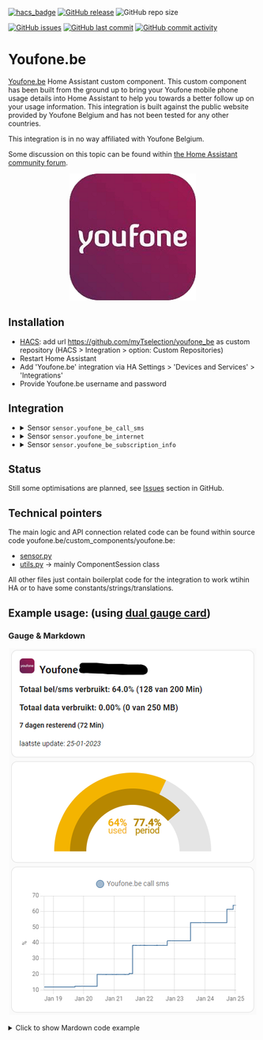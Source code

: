 [![hacs_badge](https://img.shields.io/badge/HACS-Custom-41BDF5.svg)](https://github.com/hacs/integration)
[![GitHub release](https://img.shields.io/github/release/myTselection/youfone_be.svg)](https://github.com/myTselection/youfone_be/releases)
![GitHub repo size](https://img.shields.io/github/repo-size/myTselection/youfone_be.svg)

[![GitHub issues](https://img.shields.io/github/issues/myTselection/youfone_be.svg)](https://github.com/myTselection/youfone_be/issues)
[![GitHub last commit](https://img.shields.io/github/last-commit/myTselection/youfone_be.svg)](https://github.com/myTselection/youfone_be/commits/master)
[![GitHub commit activity](https://img.shields.io/github/commit-activity/m/myTselection/youfone_be.svg)](https://github.com/myTselection/youfone_be/graphs/commit-activity)

# Youfone.be
[Youfone.be](https://www.youfone.be/) Home Assistant custom component. This custom component has been built from the ground up to bring your Youfone mobile phone usage details into Home Assistant to help you towards a better follow up on your usage information. This integration is built against the public website provided by Youfone Belgium and has not been tested for any other countries.

This integration is in no way affiliated with Youfone Belgium.

Some discussion on this topic can be found within [the Home Assistant community forum](https://community.home-assistant.io/t/youfone-be-custom-integration/520952).

<p align="center"><img src="https://raw.githubusercontent.com/myTselection/youfone_be/master/icon.png"/></p>


## Installation
- [HACS](https://hacs.xyz/): add url https://github.com/myTselection/youfone_be as custom repository (HACS > Integration > option: Custom Repositories)
- Restart Home Assistant
- Add 'Youfone.be' integration via HA Settings > 'Devices and Services' > 'Integrations'
- Provide Youfone.be username and password

## Integration
- <details><summary>Sensor <code>sensor.youfone_be_call_sms</code></summary>

    | Attribute | Description |
    | --------- | ----------- |
    | State     | Percentage of used call and sms based on total volume and used amount |
    | `last update `   | Timestamp info last retrieved from the youfone website. (There is a throttling of 1h active to limit requests. Restart HA to force update) |
    | `phone_number`   | Phone number of the sim card |
    | `used_percentage` | Percentage of used call and sms based on total volume and used amount |
    | `period_used_percentage`  | Percentage of period that has passed. Usage will be reset once period has fully passed. |
    | `total_volume`  | Total volume of available call & sms within subscription |
    | `includedvolume_usage`  | Used amout of call & sms |
    | `unlimited`  | Indication if it's an unlimited subscription (not tested) |
    | `period_start`  | Start date of the next period |
    | `period_days_left`  | Number of days left in current period |
    | `extra_costs`  | Amount of extra costs (eg when usage above volume within subscription) |
    | `usage_details_json`  | Json with full details of usage as received from youfone website |
    </details>
  
- <details><summary>Sensor <code>sensor.youfone_be_internet</code></summary>

    | Attribute | Description |
    | --------- | ----------- |
    | State     | Percentage of used data based on total volume and used amount |
    | `last update `   | Timestamp info last retrieved from the youfone website. (There is a throttling of 1h active to limit requests. Restart HA to force update) |
    | `phone_number`   | Phone number of the sim card |
    | `used_percentage` | Percentage of used data based on total volume and used amount |
    | `period_used_percentage`  | Percentage of period that has passed. Usage will be reset once period has fully passed. |
    | `total_volume`  | Total volume of available data within subscription |
    | `includedvolume_usage`  | Used amout of data |
    | `unlimited`  | Indication if it's an unlimited subscription (not tested) |
    | `period_start`  | Start date of the next period |
    | `period_days_left`  | Number of days left in current period |
    | `extra_costs`  | Amount of extra costs (eg when usage above volume within subscription) |
    | `usage_details_json`  | Json with full details of usage as received from youfone website | 
    </details>
    
- <details><summary>Sensor <code>sensor.youfone_be_subscription_info</code></summary>

    | Attribute | Description |
    | --------- | ----------- |
    | State     | Info related to the Youfone subscription |
    | `last update `   | Timestamp info last retrieved from the youfone website. (There is a throttling of 1h active to limit requests. Restart HA to force update) |
    | `SubscriptionType`   | Info related to the Youfone subscription |
    | `Price` | Subscription monthly rate |
    | `ContractStartDate`  | Contract Start Date. |
    | `ContractDuration`  | Contract duration |
    | `Msisdn`  | SIM unique phone number |
    | `PUK`  | PUK code of the sim card |
    | `ICCShort`  | SIM card unique id |
    | `MsisdnStatus`  | Status of the SIM card |
    | `DataSubscription`  | Details (volume indiation) of the data subscription |
    | `VoiceSmsSubscription`  | Details (volume indication) of the call & sms subscription |
    </details>

## Status
Still some optimisations are planned, see [Issues](https://github.com/myTselection/youfone_be/issues) section in GitHub.

## Technical pointers
The main logic and API connection related code can be found within source code youfone.be/custom_components/youfone.be:
- [sensor.py](https://github.com/myTselection/youfone_be/blob/master/custom_components/youfone_be/sensor.py)
- [utils.py](https://github.com/myTselection/youfone_be/blob/master/custom_components/youfone_be/utils.py) -> mainly ComponentSession class

All other files just contain boilerplat code for the integration to work wtihin HA or to have some constants/strings/translations.

## Example usage: (using [dual gauge card](https://github.com/custom-cards/dual-gauge-card))
### Gauge & Markdown
<p align="center"><img src="https://raw.githubusercontent.com/myTselection/youfone_be/master/Markdown%20Gauge%20Card%20example.png"/></p>
<details><summary>Click to show Mardown code example</summary>

```
type: vertical-stack
cards:
  - type: markdown
    content: >-
      ## <img
      src="https://raw.githubusercontent.com/myTselection/youfone_be/master/icon.png"
      width="30"/>&nbsp;&nbsp;Youfone
      {{state_attr('sensor.youfone_be_call_sms','phone_number')}}


      ### Totaal bel/sms verbruikt: {{states('sensor.youfone_be_call_sms')}}%
      ({{state_attr('sensor.youfone_be_call_sms','includedvolume_usage')}} van
      {{state_attr('sensor.youfone_be_call_sms','total_volume')}})

      ### Totaal data verbruikt: {{states('sensor.youfone_be_internet')}}%
      ({{state_attr('sensor.youfone_be_internet','includedvolume_usage')}} van
      {{state_attr('sensor.youfone_be_internet','total_volume')}})

      #### {{state_attr('sensor.youfone_be_call_sms','period_days_left')|int}}
      dagen resterend
      ({{((state_attr('sensor.youfone_be_call_sms','total_volume')|replace('
      Min','')) or 0)|int -
      (state_attr('sensor.youfone_be_call_sms','includedvolume_usage') or
      0)|int}} Min)
      laatste update: *{{state_attr('sensor.youfone_be_call_sms','last update')
      | as_timestamp | timestamp_custom("%d-%m-%Y")}}*
  - type: custom:dual-gauge-card
    title: false
    min: 0
    max: 100
    shadeInner: true
    cardwidth: 350
    outer:
      entity: sensor.youfone_be_call_sms
      attribute: used_percentage
      label: used
      min: 0
      max: 100
      unit: '%'
      colors:
        - color: var(--label-badge-green)
          value: 0
        - color: var(--label-badge-yellow)
          value: 60
        - color: var(--label-badge-red)
          value: 80
    inner:
      entity: sensor.youfone_be_call_sms
      label: period
      attribute: period_used_percentage
      min: 0
      max: 100
      unit: '%'
  - type: history-graph
    entities:
      - entity: sensor.youfone_be_call_sms
    hours_to_show: 500
    refresh_interval: 60
```
</details>
